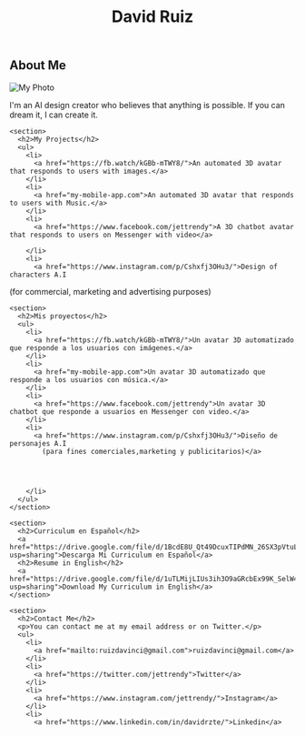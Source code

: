 
<html>
<head>
  <title>David Ruiz</title>
  <meta name="viewport" content="width=device-width, initial-scale=1">
  <link href="https://fonts.googleapis.com/css2?family=Roboto:wght@300;400;500;700&display=swap" rel="stylesheet">
  <link rel="stylesheet" href="style.css">
</head>
<body>
  <header>
    <h1>David Ruiz</h1>
  </header>
  <main>
    <section>
      <h2>About Me</h2>
      <img src="https://cdn.discordapp.com/attachments/1110038126287654966/1110038207132864665/1681955581981.png" alt="My Photo">
      <p>I'm an AI design creator who believes that anything is possible. If you can dream it, I can create it.</p>
    </section>
    
    <section>
      <h2>My Projects</h2>
      <ul>
        <li>
          <a href="https://fb.watch/kGBb-mTWY8/">An automated 3D avatar that responds to users with images.</a>
        </li>
        <li>
          <a href="my-mobile-app.com">An automated 3D avatar that responds to users with Music.</a>
        </li>
        <li>
          <a href="https://www.facebook.com/jettrendy">A 3D chatbot avatar that responds to users on Messenger with video</a>
          
        </li>
        <li>
          <a href="https://www.instagram.com/p/Cshxfj3OHu3/">Design of characters A.I
(for commercial, marketing and advertising purposes)</a>
        </li>
      </ul>
    </section>
    
    <section>
      <h2>Mis proyectos</h2>
      <ul>
        <li>
          <a href="https://fb.watch/kGBb-mTWY8/">Un avatar 3D automatizado que responde a los usuarios con imágenes.</a>
        </li>
        <li>
          <a href="my-mobile-app.com">Un avatar 3D automatizado que responde a los usuarios con música.</a>
        </li>
        <li>
          <a href="https://www.facebook.com/jettrendy">Un avatar 3D chatbot que responde a usuarios en Messenger con video.</a>
        </li>
        <li>
          <a href="https://www.instagram.com/p/Cshxfj3OHu3/">Diseño de personajes A.I
            (para fines comerciales,marketing y publicitarios)</a>
          
          
          
          
        </li>
      </ul>
    </section>
    
    <section>
      <h2>Curriculum en Español</h2>
      <a href="https://drive.google.com/file/d/1BcdE8U_Qt49DcuxTIPdMN_26SX3pVtuL/view?usp=sharing">Descarga Mi Curriculum en Español</a>
      <h2>Resume in English</h2>
      <a href="https://drive.google.com/file/d/1uTLMijLIUs3ih3O9aGRcbEx99K_SelW4/view?usp=sharing">Download My Curriculum in English</a>
    </section>
    
    <section>
      <h2>Contact Me</h2>
      <p>You can contact me at my email address or on Twitter.</p>
      <ul>
        <li>
          <a href="mailto:ruizdavinci@gmail.com">ruizdavinci@gmail.com</a>
        </li>
        <li>
          <a href="https://twitter.com/jettrendy">Twitter</a>
        </li>
        <li>
          <a href="https://www.instagram.com/jettrendy/">Instagram</a>
        </li>
        <li>
          <a href="https://www.linkedin.com/in/davidrzte/">Linkedin</a>
